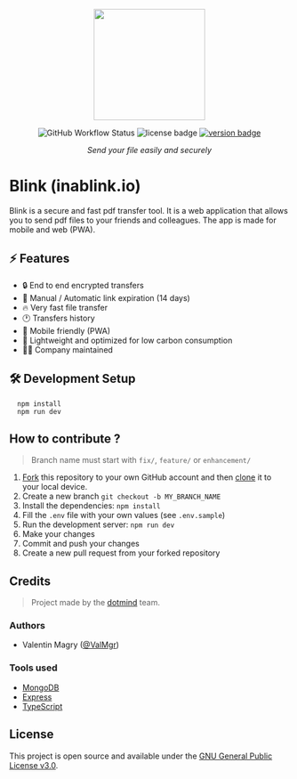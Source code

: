 <p align="center">
  <a href="https://inablink.io/">
    <picture>
      <source media="(prefers-color-scheme: dark)" srcset="https://inablink.io/splash.webp">
      <img src="https://inablink.io/splash.webp" height="200">
    </picture>
  </a>
</p>

<p>
  <p align="center">
      <img alt="GitHub Workflow Status" src="https://img.shields.io/github/workflow/status/dotmind/blink/continuous_deployment_staging.yml?style=flat-square">
      <img alt="license badge" src="https://img.shields.io/github/license/dotmind/blink?style=flat-square" />
      <a href="https://github.com/dotmind/blink/releases">
        <img alt="version badge" src="https://img.shields.io/github/package-json/v/dotmind/blink?color=brightgreen&style=flat-square" />
      </a>
  </p>
  <p align="center">
    <i>Send your file easily and securely</i>
  </p>
</p>

# Blink (inablink.io)

Blink is a secure and fast pdf transfer tool. It is a web application that allows you to send pdf files to your friends and colleagues. The app is made for mobile and web (PWA).

## ⚡️ Features

- 🔒 End to end encrypted transfers
- 💨 Manual / Automatic link expiration (14 days)
- 🔥 Very fast file transfer
- 🕐 Transfers history
- 📱 Mobile friendly (PWA)
- 🍃 Lightweight and optimized for low carbon consumption
- 🧘‍♀️ Company maintained

## 🛠 Development Setup

```console
  npm install
  npm run dev
```

## How to contribute ?

> Branch name must start with `fix/`, `feature/` or `enhancement/`

1. [Fork](https://help.github.com/articles/fork-a-repo/) this repository to your own GitHub account and then [clone](https://help.github.com/articles/cloning-a-repository/) it to your local device.
2. Create a new branch `git checkout -b MY_BRANCH_NAME`
3. Install the dependencies: `npm install`
4. Fill the `.env` file with your own values (see `.env.sample`)
4. Run the development server: `npm run dev`
5. Make your changes
6. Commit and push your changes
7. Create a new pull request from your forked repository

## Credits

> Project made by the [dotmind](https://dotmind.io) team.

### Authors

- Valentin Magry ([@ValMgr](https://github.com/ValMgr))

### Tools used

- [MongoDB](https://www.mongodb.com/)
- [Express](https://expressjs.com/)
- [TypeScript](https://www.typescriptlang.org/)

## License

This project is open source and available under the [GNU General Public License v3.0](LICENSE).
